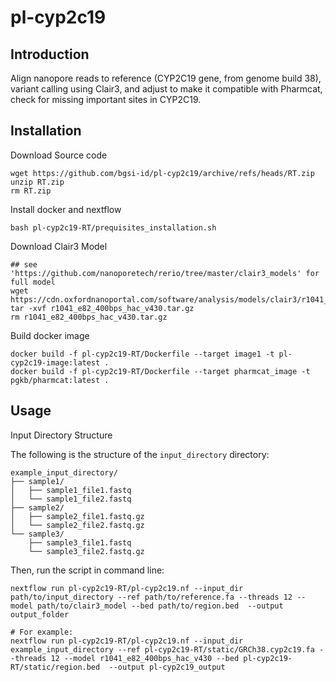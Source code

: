 # pl-cyp2c19
## Introduction
Align nanopore reads to reference (CYP2C19 gene, from genome build 38), variant calling using Clair3, and adjust to make it compatible with Pharmcat, check for missing important sites in CYP2C19.

## Installation
Download Source code
```
wget https://github.com/bgsi-id/pl-cyp2c19/archive/refs/heads/RT.zip
unzip RT.zip
rm RT.zip
```

Install docker and nextflow
```
bash pl-cyp2c19-RT/prequisites_installation.sh
```

Download Clair3 Model
```
## see 'https://github.com/nanoporetech/rerio/tree/master/clair3_models' for full model
wget https://cdn.oxfordnanoportal.com/software/analysis/models/clair3/r1041_e82_400bps_hac_v430.tar.gz
tar -xvf r1041_e82_400bps_hac_v430.tar.gz
rm r1041_e82_400bps_hac_v430.tar.gz
```

Build docker image
```
docker build -f pl-cyp2c19-RT/Dockerfile --target image1 -t pl-cyp2c19-image:latest .
docker build -f pl-cyp2c19-RT/Dockerfile --target pharmcat_image -t pgkb/pharmcat:latest .
```

## Usage

Input Directory Structure

The following is the structure of the `input_directory` directory:
```
example_input_directory/
├── sample1/
│   ├── sample1_file1.fastq
│   └── sample1_file2.fastq
├── sample2/
│   ├── sample2_file1.fastq.gz
│   └── sample2_file2.fastq.gz
└── sample3/
    ├── sample3_file1.fastq
    └── sample3_file2.fastq.gz
```

Then, run the script in command line:
```
nextflow run pl-cyp2c19-RT/pl-cyp2c19.nf --input_dir path/to/input_directory --ref path/to/reference.fa --threads 12 --model path/to/clair3_model --bed path/to/region.bed  --output output_folder

# For example:
nextflow run pl-cyp2c19-RT/pl-cyp2c19.nf --input_dir example_input_directory --ref pl-cyp2c19-RT/static/GRCh38.cyp2c19.fa --threads 12 --model r1041_e82_400bps_hac_v430 --bed pl-cyp2c19-RT/static/region.bed  --output pl-cyp2c19_output
```



